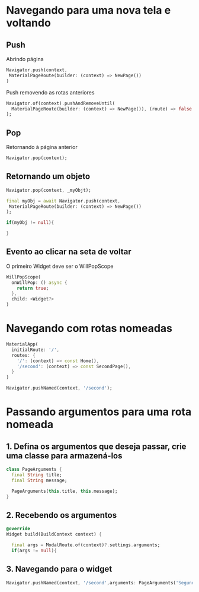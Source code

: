 # Navegando para uma nova tela e voltando

## Push

Abrindo página

```dart
Navigator.push(context,
 MaterialPageRoute(builder: (context) => NewPage())
)
```

Push removendo as rotas anteriores

```dart
Navigator.of(context).pushAndRemoveUntil(
  MaterialPageRoute(builder: (context) => NewPage()), (route) => false
);
```

## Pop

Retornando à página anterior

```dart
Navigator.pop(context);
```

## Retornando um objeto

```dart
Navigator.pop(context, _myObjt);
```

```dart
final myObj = await Navigator.push(context,
 MaterialPageRoute(builder: (context) => NewPage())
);

if(myObj != null){

}
```

## Evento ao clicar na seta de voltar

O primeiro Widget deve ser o WillPopScope

```dart
WillPopScope(
  onWillPop: () async {
    return true;
  },
  child: <Widget?>
)
```

# Navegando com rotas nomeadas

```dart
MaterialApp(
  initialRoute: '/',
  routes: {
    '/': (context) => const Home(),
    '/second': (context) => const SecondPage(),
  }
)
```

```dart
Navigator.pushNamed(context, '/second');
```

# Passando argumentos para uma rota nomeada

## 1. Defina os argumentos que deseja passar, crie uma classe para armazená-los

```dart
class PageArguments {
  final String title;
  final String message;

  PageArguments(this.title, this.message);
}
```

## 2. Recebendo os argumentos 

```dart
@override
Widget build(BuildContext context) {

  final args = ModalRoute.of(context)?.settings.arguments;
  if(args != null){
```

## 3. Navegando para o widget

```dart
Navigator.pushNamed(context, '/second',arguments: PageArguments('Segunda pagina','Com argumentos'));
```
